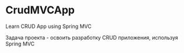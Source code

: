 # CrudMVCApp
Learn CRUD App using Spring MVC

Задача проекта - освоить разработку CRUD приложения, используя Spring MVC
